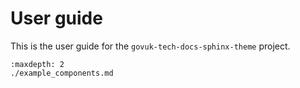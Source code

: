 # User guide

This is the user guide for the `govuk-tech-docs-sphinx-theme` project.

```{toctree}
:maxdepth: 2
./example_components.md
```
